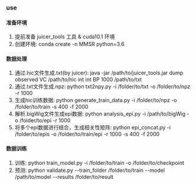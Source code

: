 ### use
#### 准备环境
1. 提前准备 juicer_tools 工具 & cuda10.1 环境
2. 创建环境: conda create -n MMSR python=3.6
#### 数据处理
1. 通过.hic文件生成.txt(by juicer): java -jar /path/to/juicer_tools.jar dump observed VC /path/to/hic int int BP 1000 /path/to/txt
2. 通过.txt文件生成.npz: python txt2npy.py -i /folder/to/txt -o /folder/to/npz -r 1000
3. 生成hic训练数据: python generate_train_data.py -i /folder/to/npz -o /folder/to/train -s 400 -f 2000
4. 解析.bigWig文件生成epi数据: python analysis_epi.py -i /path/to/bigWig -o /folder/to/epi -r 1000
5. 将多个epi数据进行结合，生成相关性矩阵: python epi_concat.py -i /folder/to/epis -o /folder/to/train/epi -r 1000 -s 400 -f 2000
#### 数据训练
1. 训练: python train_model.py -i /folder/to/train -o /folder/to/checkpoint
2. 预测: python validate.py --train_folder /folder/to/train --model /path/to/model --results /folder/to/result